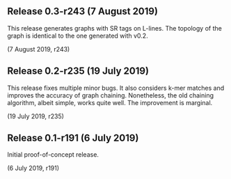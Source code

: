 Release 0.3-r243 (7 August 2019)
--------------------------------

This release generates graphs with SR tags on L-lines. The topology of the
graph is identical to the one generated with v0.2.

(7 August 2019, r243)



Release 0.2-r235 (19 July 2019)
-------------------------------

This release fixes multiple minor bugs. It also considers k-mer matches and
improves the accuracy of graph chaining. Nonetheless, the old chaining
algorithm, albeit simple, works quite well. The improvement is marginal.

(19 July 2019, r235)



Release 0.1-r191 (6 July 2019)
------------------------------

Initial proof-of-concept release.

(6 July 2019, r191)

